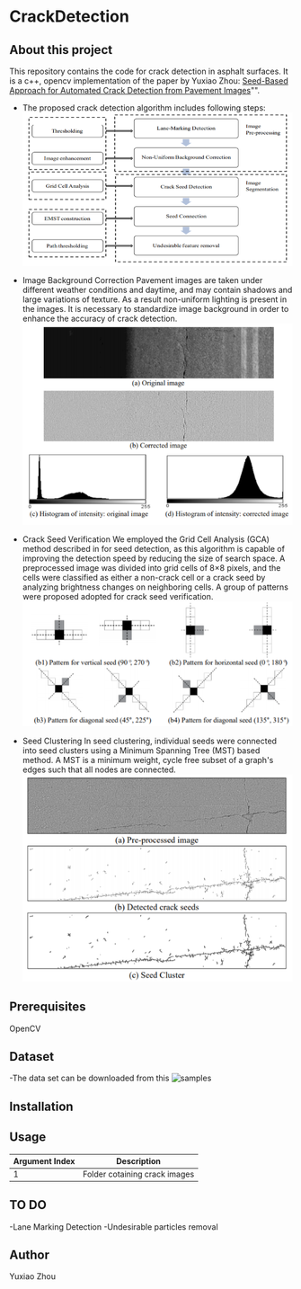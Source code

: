# CrackDetection
## About this project
This repository contains the code for crack detection in asphalt surfaces. It is a c++, opencv implementation of the paper by Yuxiao Zhou:
[Seed-Based Approach for Automated Crack Detection from Pavement Images](https://www.researchgate.net/publication/305792615_Seed-Based_Approach_for_Automated_Crack_Detection_from_Pavement_Images)"".

- The proposed crack detection algorithm includes following steps:
![crack detection methodology](https://github.com/minazhou2020/CrackDetection/blob/master/Capture.PNG?raw=true)

- Image Background Correction
Pavement images are taken under different weather conditions and daytime, and may contain shadows and large variations of texture. As a result non-uniform lighting is present in the images. It is necessary to standardize image background in order to enhance the accuracy of crack detection.
![image background correction](https://github.com/minazhou2020/CrackDetection/blob/master/description/backgroundCorrection.PNG?raw=true)

- Crack Seed Verification
We employed the Grid Cell Analysis (GCA) method described in for seed detection, as this algorithm is capable of improving the detection speed by reducing the size of search space. A preprocessed image was divided into grid cells of 8×8 pixels, and the cells were classified as either a non-crack cell or a crack seed by analyzing brightness changes on neighboring cells. A group of patterns were  proposed adopted for crack seed verification. 
![crack seed verification patterns](https://github.com/minazhou2020/CrackDetection/blob/master/description/Patterns.PNG?raw=true)

- Seed Clustering
In seed clustering, individual seeds were connected into seed clusters using a Minimum Spanning Tree (MST) based method. A MST is a minimum weight, cycle free subset of a graph's edges such that all nodes are connected. 
![seed clustering](https://github.com/minazhou2020/CrackDetection/blob/master/description/SeedDetection.PNG?raw=true)

## Prerequisites

OpenCV

## Dataset 
-The data set can be downloaded from this ![samples](https://github.com/minazhou2020/CrackDetection/tree/master/linear_cracks)

## Installation

## Usage

|Argument Index | Description                   |
| ------------- |:-----------------------------:|
| 1             |  Folder cotaining crack images|
## TO DO
-Lane Marking Detection
-Undesirable particles removal
## Author
Yuxiao Zhou


